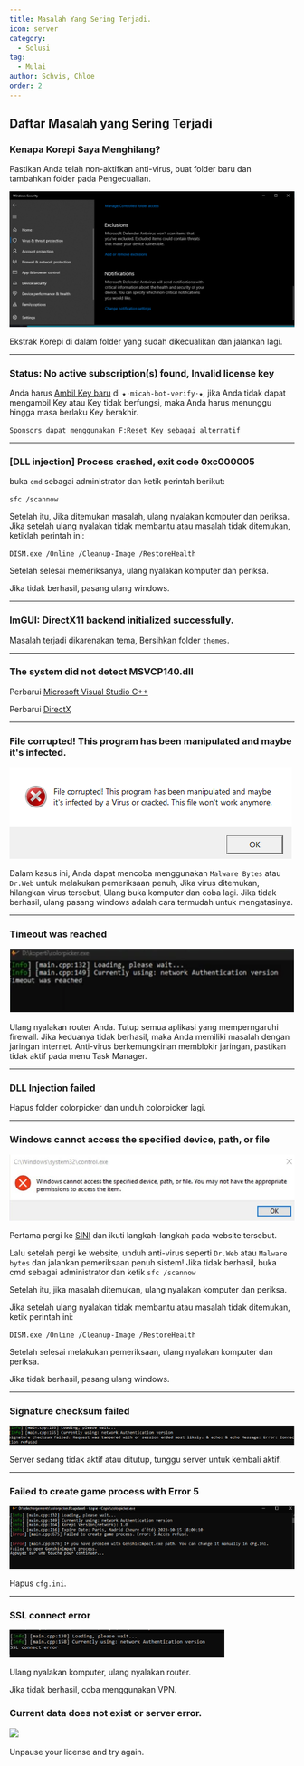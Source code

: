 ```yaml
---
title: Masalah Yang Sering Terjadi.
icon: server
category:
  - Solusi
tag:
  - Mulai
author: Schvis, Chloe
order: 2
---
```


## Daftar Masalah yang Sering Terjadi

### Kenapa Korepi Saya Menghilang?

Pastikan Anda telah non-aktifkan anti-virus, buat folder baru dan tambahkan folder pada Pengecualian.

![](/assets/images/docs/202312/virus.png)

Ekstrak Korepi di dalam folder yang sudah dikecualikan dan jalankan lagi.

---
### Status: No active subscription(s) found, Invalid license key

Anda harus [Ambil Key baru](../guide/getkey.md) di `⁠★⋅micah-bot-verify⋅★`, jika Anda tidak dapat mengambil Key atau Key tidak berfungsi, maka Anda harus menunggu hingga masa berlaku Key berakhir.

`Sponsors dapat menggunakan F:Reset Key sebagai alternatif`

---
### [DLL injection]  Process crashed, exit code 0xc000005

buka `cmd` sebagai administrator dan ketik perintah berikut:

`sfc /scannow`

Setelah itu, Jika ditemukan masalah, ulang nyalakan komputer dan periksa.
Jika setelah ulang nyalakan tidak membantu atau masalah tidak ditemukan, ketiklah perintah ini:

`DISM.exe /Online /Cleanup-Image /RestoreHealth`

Setelah selesai memeriksanya, ulang nyalakan komputer dan periksa.

Jika tidak berhasil, pasang ulang windows.

---
### ImGUI: DirectX11 backend initialized successfully.

Masalah terjadi dikarenakan tema, Bersihkan folder `themes`.

---
### The system did not detect MSVCP140.dll

Perbarui [Microsoft Visual Studio C++](https://learn.microsoft.com/en-us/cpp/windows/latest-supported-vc-redist?view=msvc-170#visual-studio-2015-2017-2019-and-2022)

Perbarui [DirectX](https://www.microsoft.com/en-us/download/details.aspx?id=35)

---
### File corrupted! This program has been manipulated and maybe it's infected.

![](/assets/images/docs/202312/virus2.png)

Dalam kasus ini, Anda dapat mencoba menggunakan `Malware Bytes` atau `Dr.Web` untuk melakukan pemeriksaan penuh, Jika virus ditemukan, hilangkan virus tersebut, Ulang buka komputer dan coba lagi. Jika tidak berhasil, ulang pasang windows adalah cara termudah untuk mengatasinya.

---
### Timeout was reached

![](/assets/images/docs/202312/error1.png)

Ulang nyalakan router Anda.
Tutup semua aplikasi yang memperngaruhi firewall. Jika keduanya tidak berhasil, maka Anda memiliki masalah dengan jaringan internet.
Anti-virus berkemungkinan memblokir jaringan, pastikan tidak aktif pada menu Task Manager.

---
### DLL Injection failed

Hapus folder colorpicker dan unduh colorpicker lagi.

---
### Windows cannot access the specified device, path, or file

![](/assets/images/docs/202312/error2.png)

Pertama pergi ke [SINI](https://support.microsoft.com/en-us/topic/-windows-cannot-access-the-specified-device-path-or-file-error-when-you-try-to-install-update-or-start-a-program-or-file-46361133-47ed-6967-c13e-e75d3cc29657) dan ikuti langkah-langkah pada website tersebut.

Lalu setelah pergi ke website, unduh anti-virus seperti `Dr.Web` atau `Malware bytes` dan jalankan pemeriksaan penuh sistem!
Jika tidak berhasil, buka cmd sebagai administrator dan ketik `sfc /scannow`

Setelah itu, jika masalah ditemukan, ulang nyalakan komputer dan periksa.

Jika setelah ulang nyalakan tidak membantu atau masalah tidak ditemukan, ketik perintah ini:

`DISM.exe /Online /Cleanup-Image /RestoreHealth`

Setelah selesai melakukan pemeriksaan, ulang nyalakan komputer dan periksa.

Jika tidak berhasil, pasang ulang windows.

---
### Signature checksum failed

![](/assets/images/docs/202312/checksum.png)

Server sedang tidak aktif atau ditutup, tunggu server untuk kembali aktif.

---
### Failed to create game process with Error 5

![](/assets/images/docs/202312/error3.png)

Hapus `cfg.ini`.

---
### SSL connect error

![](/assets/images/docs/202312/error4.png)

Ulang nyalakan komputer, ulang nyalakan router.

Jika tidak berhasil, coba menggunakan VPN.

### Current data does not exist or server error.

![](/assets/images/docs/202312/error.png)

Unpause your license and try again.
